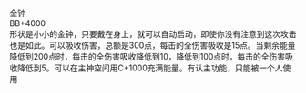 <title>金钟</title>
<meta name="GENERATOR" content="WinCHM">
<meta http-equiv="Content-Type" content="text/html; charset=gb2312">
<br>金钟
<br>BB+4000
<br>形状是小小的金钟，只要戴在身上，就可以自动启动，即使你没有注意到这次攻击也是如此。可以吸收伤害，总额是300点，每击的全伤害吸收是15点。当剩余能量降低到200点时，每击的全伤害吸收降低到10，降低到100点时，每击的全伤害吸收降低到5。可以在主神空间用C+1000充满能量。有认主功能，只能被一个人使用